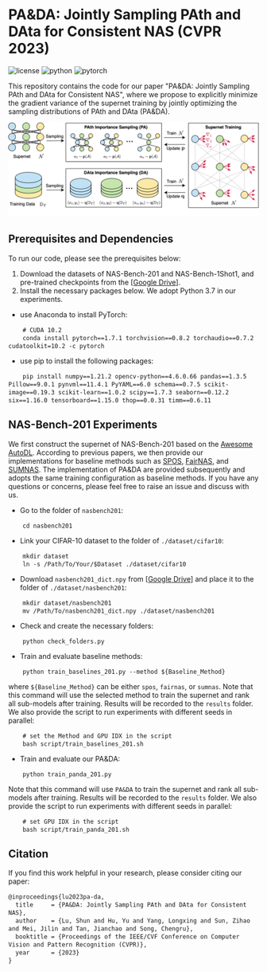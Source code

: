 # PA&DA: Jointly Sampling PAth and DAta for Consistent NAS (CVPR 2023)

![license](https://img.shields.io/badge/License-MIT-brightgreen)
![python](https://img.shields.io/badge/Python-3.7.13-blue)
![pytorch](https://img.shields.io/badge/PyTorch-1.7.1-orange)

This repository contains the code for our paper "PA&DA: Jointly Sampling PAth and DAta for Consistent NAS", where we propose to explicitly minimize the gradient variance of the supernet training by jointly optimizing the sampling distributions of PAth and DAta (PA&DA).

![pa-da_framework](assets/pa-da_framework.png)

## Prerequisites and Dependencies
To run our code, please see the prerequisites below:
1. Download the datasets of NAS-Bench-201 and NAS-Bench-1Shot1, and pre-trained checkpoints from the [[Google Drive](https://drive.google.com/drive/folders/1N0F1usOr0YVn9xLHU0RHDoGAHFScwt8l?usp=sharing)].
2. Install the necessary packages below. We adopt Python 3.7 in our experiments.

* use Anaconda to install PyTorch:
```shell
    # CUDA 10.2
    conda install pytorch==1.7.1 torchvision==0.8.2 torchaudio==0.7.2 cudatoolkit=10.2 -c pytorch
```

* use pip to install the following packages:
```shell
    pip install numpy==1.21.2 opencv-python==4.6.0.66 pandas==1.3.5 Pillow==9.0.1 pynvml==11.4.1 PyYAML==6.0 schema==0.7.5 scikit-image==0.19.3 scikit-learn==1.0.2 scipy==1.7.3 seaborn==0.12.2 six==1.16.0 tensorboard==1.15.0 thop==0.0.31 timm==0.6.11
```

## NAS-Bench-201 Experiments
We first construct the supernet of NAS-Bench-201 based on the [Awesome AutoDL](https://github.com/D-X-Y/Awesome-AutoDL). 
According to previous papers, we then provide our implementations for baseline methods such as [SPOS](https://link.springer.com/chapter/10.1007/978-3-030-58517-4_32), [FairNAS](https://openaccess.thecvf.com/content/ICCV2021/html/Chu_FairNAS_Rethinking_Evaluation_Fairness_of_Weight_Sharing_Neural_Architecture_Search_ICCV_2021_paper.html), and [SUMNAS](https://openreview.net/forum?id=Z8FzvVU6_Kj). 
The implementation of PA&DA are provided subsequently and adopts the same training configuration as baseline methods. 
If you have any questions or concerns, please feel free to raise an issue and discuss with us.

* Go to the folder of `nasbench201`:
```shell
    cd nasbench201
```
* Link your CIFAR-10 dataset to the folder of `./dataset/cifar10`:
```shell
    mkdir dataset
    ln -s /Path/To/Your/$Dataset ./dataset/cifar10
```
* Download `nasbench201_dict.npy` from [[Google Drive](https://drive.google.com/drive/folders/1N0F1usOr0YVn9xLHU0RHDoGAHFScwt8l?usp=sharing)] and place it to the folder of `./dataset/nasbench201`:
```shell
    mkdir dataset/nasbench201
    mv /Path/To/nasbench201_dict.npy ./dataset/nasbench201
```
* Check and create the necessary folders:
```shell
    python check_folders.py
```
* Train and evaluate baseline methods:
```shell
    python train_baselines_201.py --method ${Baseline_Method}
```
where `${Baseline_Method}` can be either `spos`, `fairnas`, or `sumnas`. Note that this command will use the selected method to train the supernet and rank all sub-models after training. Results will be recorded to the `results` folder. We also provide the script to run experiments with different seeds in parallel:
```shell
    # set the Method and GPU IDX in the script
    bash script/train_baselines_201.sh
```
* Train and evaluate our PA&DA:
```shell
    python train_panda_201.py
```
Note that this command will use `PA&DA` to train the supernet and rank all sub-models after training. Results will be recorded to the `results` folder. We also provide the script to run experiments with different seeds in parallel:
```shell
    # set GPU IDX in the script
    bash script/train_panda_201.sh
```
## Citation
If you find this work helpful in your research, please consider citing our paper:
```
@inproceedings{lu2023pa-da,
  title     = {PA&DA: Jointly Sampling PAth and DAta for Consistent NAS},
  author    = {Lu, Shun and Hu, Yu and Yang, Longxing and Sun, Zihao and Mei, Jilin and Tan, Jianchao and Song, Chengru},
  booktitle = {Proceedings of the IEEE/CVF Conference on Computer Vision and Pattern Recognition (CVPR)},
  year      = {2023}
}
```

